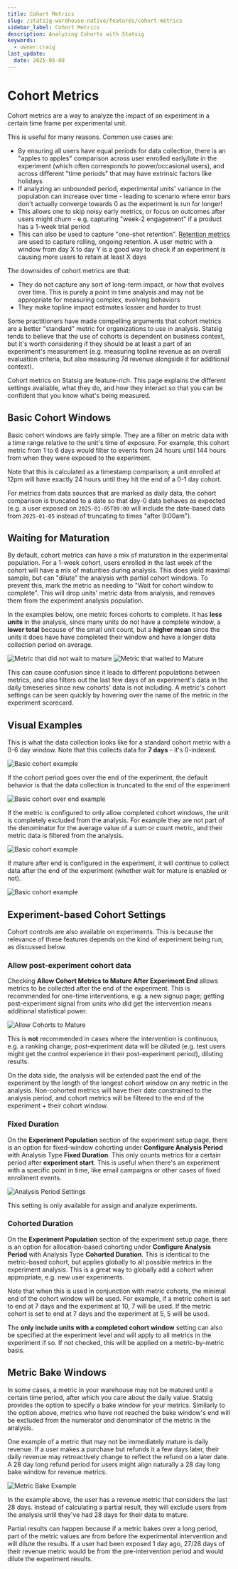 ```yaml
---
title: Cohort Metrics
slug: /statsig-warehouse-native/features/cohort-metrics
sidebar_label: Cohort Metrics
description: Analyzing Cohorts with Statsig
keywords:
  - owner:craig
last_update:
  date: 2025-05-08
---
```


# Cohort Metrics

Cohort metrics are a way to analyze the impact of an experiment in a certain time frame per experimental unit.

This is useful for many reasons. Common use cases are:

- By ensuring all users have equal periods for data collection, there is an "apples to apples" comparison across user enrolled early/late in the experiment (which often corresponds to power/occasional users), and across different "time periods" that may have extrinsic factors like holidays
- If analyzing an unbounded period, experimental units' variance in the population can increase over time - leading to scenario where error bars don't actually converge towards 0 as the experiment is run for longer!
- This allows one to skip noisy early metrics, or focus on outcomes after users might churn - e.g. capturing "week-2 engagement" if a product has a 1-week trial period
- This can also be used to capture "one-shot retention". [Retention metrics](../metrics/retention.md) are used to capture rolling, ongoing retention. A user metric with a window from day X to day Y is a good way to check if an experiment is causing more users to retain at least X days

The downsides of cohort metrics are that:

- They do not capture any sort of long-term impact, or how that evolves over time. This is purely a point in time analysis and may not be appropriate for measuring complex, evolving behaviors
- They make topline impact estimates lossier and harder to trust

Some practitioners have made compelling arguments that cohort metrics are a better "standard" metric for organizations to use in analysis. Statsig tends to believe that the use of cohorts is dependent on business context, but it's worth considering if they should be at least a part of an experiment's measurement (e.g. measuring topline revenue as an overall evaluation criteria, but also measuring 7d revenue alongside it for additional context).

Cohort metrics on Statsig are feature-rich. This page explains the different settings available, what they do, and how they interact so that you can be confident that you know what's being measured.

## Basic Cohort Windows

Basic cohort windows are fairly simple. They are a filter on metric data with a time range relative to the unit's time of exposure. For example, this cohort metric from 1 to 6 days would filter to events from 24 hours until 144 hours from when they were exposed to the experiment.

Note that this is calculated as a timestamp comparison; a unit enrolled at 12pm will have exactly 24 hours until they hit the end of a 0-1 day cohort.

For metrics from data sources that are marked as daily data, the cohort comparison is truncated to a date so that day-0 data behaves as expected (e.g. a user exposed on `2025-01-05T09:00` will include the date-based data from `2025-01-05` instead of truncating to times "after 9:00am").

## Waiting for Maturation

By default, cohort metrics can have a mix of maturation in the experimental population. For a 1-week cohort, users enrolled in the last week of the cohort will have a mix of maturities during analysis. This does yield maximal sample, but can "dilute" the analysis with partial cohort windows. To prevent this, mark the metric as needing to "Wait for cohort window to complete". This will drop units' metric data from analysis, and removes them from the experiment analysis population.

In the examples below, one metric forces cohorts to complete. It has **less units** in the analysis, since many units do not have a complete window, a **lower total** because of the small unit count, but a **higher mean** since the units it does have have completed their window and have a longer data collection period on average.

![Metric that did not wait to mature](/img/whn/basic_cohort_metric.png)
![Metric that waited to Mature](/img/whn/wait_to_mature_metric.png)

This can cause confusion since it leads to different populations between metrics, and also filters out the last few days of an experiment's data in the daily timeseries since new cohorts' data is not including. A metric's cohort settings can be seen quickly by hovering over the name of the metric in the experiment scorecard.

## Visual Examples

This is what the data collection looks like for a standard cohort metric with a 0-6 day window. Note that this collects data for **7 days** - it's 0-indexed.

![Basic cohort example](/img/whn/basic_cohort_example.png)

If the cohort period goes over the end of the experiment, the default behavior is that the data collection is truncated to the end of the experiment

![Basic cohort over end example](/img/whn/basic_cohort_over_end_example.png)

If the metric is configured to only allow completed cohort windows, the unit is completely excluded from the analysis. For example they are not part of the denominator for the average value of a sum or count metric, and their metric data is filtered from the analysis.

![Basic cohort example](/img/whn/completed_window_example.png)

If mature after end is configured in the experiment, it will continue to collect data after the end of the experiment (whether wait for mature is enabled or not).

![Basic cohort example](/img/whn/mature_after_end_example.png)

## Experiment-based Cohort Settings

Cohort controls are also available on experiments. This is because the relevance of these features depends on the kind of experiment being run, as discussed below.

### Allow post-experiment cohort data

Checking **Allow Cohort Metrics to Mature After Experiment End** allows metrics to be collected after the end of the experiment. This is recommended for one-time interventions, e.g. a new signup page; getting post-experiment signal from units who did get the intervention means additional statistical power.

![Allow Cohorts to Mature](/img/whn/allow_cohorts_to_mature.png)

This is **not** recommended in cases where the intervention is continuous, e.g. a ranking change; post-experiment data will be diluted (e.g. test users might get the control experience in their post-experiment period), diluting results.

On the data side, the analysis will be extended past the end of the experiment by the length of the longest cohort window on any metric in the analysis. Non-cohorted metrics will have their date constrained to the analysis period, and cohort metrics will be filtered to the end of the experiment + their cohort window.

### Fixed Duration

On the **Experiment Population** section of the experiment setup page, there is an option for fixed-window cohorting under **Configure Analysis Period** with Analysis Type **Fixed Duration**. This only counts metrics for a certain period after **experiment start**. This is useful when there's an experiment with a specific point in time, like email campaigns or other cases of fixed enrollment events.

![Analysis Period Settings](/img/whn/configure_analysis_period.png)

This setting is only available for assign and analyze experiments.

### Cohorted Duration

On the **Experiment Population** section of the experiment setup page, there is an option for allocation-based cohorting under **Configure Analysis Period** with Analysis Type **Cohorted Duration**. This is identical to the metric-based cohort, but applies globally to all possible metrics in the experiment analysis. This is a great way to globally add a cohort when appropriate, e.g. new user experiments.

Note that when this is used in conjunction with metric cohorts, the minimal end of the cohort window will be used. For example, if a metric cohort is set to end at 7 days and the experiment at 10, 7 will be used. If the metric cohort is set to end at 7 days and the experiment at 5, 5 will be used.

The **only include units with a completed cohort window** setting can also be specified at the experiment level and will apply to all metrics in the experiment if so. If not checked, this will be applied on a metric-by-metric basis.

## Metric Bake Windows

In some cases, a metric in your warehouse may not be matured until a certain time period, after which you care about the daily value. Statsig provides the option to specify a bake window for your metrics. Similarly to the option above, metrics who have not reached the bake window's end will be excluded from the numerator and denominator of the metric in the analysis.

One example of a metric that may not be immediately mature is daily revenue. If a user makes a purchase but refunds it a few days later, their daily revenue may retroactively change to reflect the refund on a later date. A 28 day long refund period for users might align naturally a 28 day long bake window for revenue metrics.

![Metric Bake Example](https://github.com/statsig-io/docs/assets/102695539/7c0ca9e7-ae49-4213-96aa-e0815a46940e)

In the example above, the user has a revenue metric that considers the last 28 days. Instead of calculating a partial result, they will exclude users from the analysis until they've had 28 days for their data to mature.

Partial results can happen because if a metric bakes over a long period, part of the metric values are from before the experimental intervention and will dilute the results. If a user had been exposed 1 day ago, 27/28 days of their revenue metric would be from the pre-intervention period and would dilute the experiment results.
